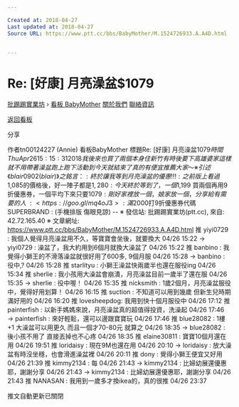 ```yaml
---

Created at: 2018-04-27
Last updated at: 2018-04-27
Source URL: https://www.ptt.cc/bbs/BabyMother/M.1524726933.A.A4D.html


---
```


# Re: [好康] 月亮澡盆$1079


[批踢踢實業坊](https://www.ptt.cc/) › [看板 BabyMother](https://www.ptt.cc/bbs/BabyMother/index.html) [關於我們](https://www.ptt.cc/about.html) [聯絡資訊](https://www.ptt.cc/contact.html)

[返回看板](https://www.ptt.cc/bbs/BabyMother/index.html)

分享

作者tn00124227 (Annie)
看板BabyMother
標題Re: \[好康\] 月亮澡盆$1079
時間Thu Apr 26 15:15:31 2018
我後來也買了兩個 本身住新竹 有時後要下高雄婆家 這樣就不用帶著澡盆跑上跑下 活動到今天就結束了 真的有便宜 推薦大家～ ※ 引述《blair0902 (blair)》之銘言： : 終於讓我等到月亮澡盆的優惠!!! : 之前版上看過$1,085的價格後，好一陣子都是$1,280 : 今天終於等到了，一個$1,199 買兩個再用9折優惠券，一個平均下來只要$1079 : 剛好家裡放一個，娘家放一個，分享給有需要的人~ : <https://goo.gl/mq4oJ3> : 滿$2000打9折優惠券代碼 SUPERBRAND : (手機排版 傷眼見諒) \-- ※ 發信站: 批踢踢實業坊(ptt.cc), 來自: 42.72.165.40 ※ 文章網址: <https://www.ptt.cc/bbs/BabyMother/M.1524726933.A.A4D.html>
推 yiyi0729 : 我個人覺得月亮澡盆用不久，等寶寶會坐後，就要換大 04/26 15:22
→ yiyi0729 : 澡盆了，我大約用到6個月就換大澡盆了 04/26 15:22
推 banbino : 我覺得小獅王的不滑落澡盆就很好用了600多, 9個月服 04/26 15:28
→ banbino : 役中,? 04/26 15:28
推 starlityu : 小獅王澡盆快兩歲半也還在服役ing 04/26 15:34
推 sherlie : 我小孩用大澡盆會崩潰，月亮澡盆目前一歲半了還在服 04/26 15:35
→ sherlie : 役中喔！ 04/26 15:35
推 nicksmith : 1歲2個月，月亮澡盆服役中，覺得好用划算！ 04/26 16:15
推 suction : 不知道可以用到幾歲 但新生兒時期滿好用的 04/26 16:20
推 lovesheepdog: 我用到快十個月服役中 04/26 17:12
推 painterfish : 以新手媽媽來說，月亮澡盆真的超值得投資，洗澡起 04/26 17:46
→ painterfish : 來好輕鬆，還可以邊跟寶寶玩 04/26 17:46
推 blue28082 : 1樓+1 大澡盆可以用更久 而且一個才70-80元 就算之 04/26 18:35
→ blue28082 : 後小孩不用了 直接丟掉也不心疼 04/26 18:35
推 elaine30811 : 寶寶10個月還在用 04/26 19:51
推 loridaisy : 現在9M也還在用 04/26 20:10
→ loridaisy : 放大澡盆有時沒坐穩，也會滑進澡盆裡 04/26 20:11
推 dony : 覺得小獅王便宜又好用 04/26 21:39
推 kimmy2134 : 每 04/26 21:43
→ kimmy2134 : 比婦幼展還優惠耶，謝謝分享 04/26 21:43
→ kimmy2134 : 比婦幼展還優惠耶，謝謝分享 04/26 21:43
推 NANASAN : 我用到一歲多才換ikea的，真的很推 04/26 23:37

推文自動更新已關閉

